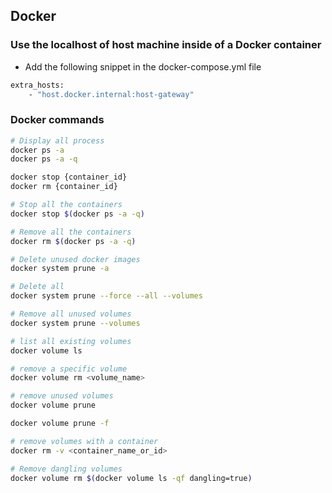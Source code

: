 ## Docker

### Use the localhost of host machine inside of a Docker container
- Add the following snippet in the docker-compose.yml file
``` bash
extra_hosts:
    - "host.docker.internal:host-gateway"
```

### Docker commands
``` bash
# Display all process
docker ps -a
docker ps -a -q

docker stop {container_id}
docker rm {container_id}

# Stop all the containers
docker stop $(docker ps -a -q)

# Remove all the containers
docker rm $(docker ps -a -q)

# Delete unused docker images
docker system prune -a

# Delete all
docker system prune --force --all --volumes

# Remove all unused volumes
docker system prune --volumes

# list all existing volumes
docker volume ls

# remove a specific volume
docker volume rm <volume_name>

# remove unused volumes
docker volume prune

docker volume prune -f

# remove volumes with a container
docker rm -v <container_name_or_id>

# Remove dangling volumes
docker volume rm $(docker volume ls -qf dangling=true)
```